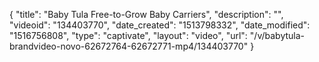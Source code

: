 {
    "title": "Baby Tula Free-to-Grow Baby Carriers",
    "description": "",
    "videoid": "134403770",
    "date_created": "1513798332",
    "date_modified": "1516756808",
    "type": "captivate",
    "layout": "video",
    "url": "\/v\/babytula-brandvideo-novo-62672764-62672771-mp4\/134403770"
}